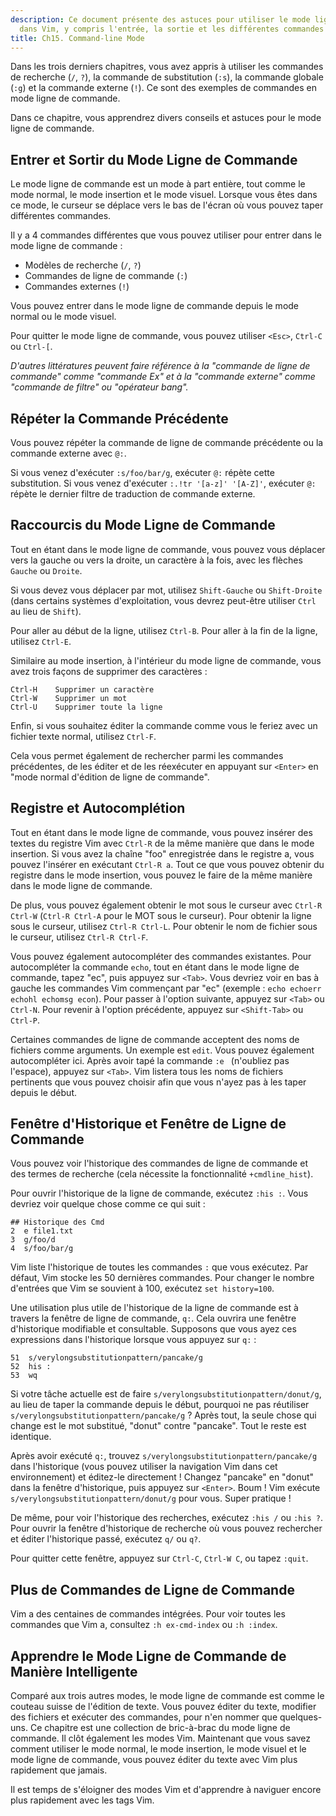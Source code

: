 ```yaml
---
description: Ce document présente des astuces pour utiliser le mode ligne de commande
  dans Vim, y compris l'entrée, la sortie et les différentes commandes disponibles.
title: Ch15. Command-line Mode
---
```


Dans les trois derniers chapitres, vous avez appris à utiliser les commandes de recherche (`/`, `?`), la commande de substitution (`:s`), la commande globale (`:g`) et la commande externe (`!`). Ce sont des exemples de commandes en mode ligne de commande.

Dans ce chapitre, vous apprendrez divers conseils et astuces pour le mode ligne de commande.

## Entrer et Sortir du Mode Ligne de Commande

Le mode ligne de commande est un mode à part entière, tout comme le mode normal, le mode insertion et le mode visuel. Lorsque vous êtes dans ce mode, le curseur se déplace vers le bas de l'écran où vous pouvez taper différentes commandes.

Il y a 4 commandes différentes que vous pouvez utiliser pour entrer dans le mode ligne de commande :
- Modèles de recherche (`/`, `?`)
- Commandes de ligne de commande (`:`)
- Commandes externes (`!`)

Vous pouvez entrer dans le mode ligne de commande depuis le mode normal ou le mode visuel.

Pour quitter le mode ligne de commande, vous pouvez utiliser `<Esc>`, `Ctrl-C` ou `Ctrl-[`.

*D'autres littératures peuvent faire référence à la "commande de ligne de commande" comme "commande Ex" et à la "commande externe" comme "commande de filtre" ou "opérateur bang".*

## Répéter la Commande Précédente

Vous pouvez répéter la commande de ligne de commande précédente ou la commande externe avec `@:`.

Si vous venez d'exécuter `:s/foo/bar/g`, exécuter `@:` répète cette substitution. Si vous venez d'exécuter `:.!tr '[a-z]' '[A-Z]'`, exécuter `@:` répète le dernier filtre de traduction de commande externe.

## Raccourcis du Mode Ligne de Commande

Tout en étant dans le mode ligne de commande, vous pouvez vous déplacer vers la gauche ou vers la droite, un caractère à la fois, avec les flèches `Gauche` ou `Droite`.

Si vous devez vous déplacer par mot, utilisez `Shift-Gauche` ou `Shift-Droite` (dans certains systèmes d'exploitation, vous devrez peut-être utiliser `Ctrl` au lieu de `Shift`).

Pour aller au début de la ligne, utilisez `Ctrl-B`. Pour aller à la fin de la ligne, utilisez `Ctrl-E`.

Similaire au mode insertion, à l'intérieur du mode ligne de commande, vous avez trois façons de supprimer des caractères :

```shell
Ctrl-H    Supprimer un caractère
Ctrl-W    Supprimer un mot
Ctrl-U    Supprimer toute la ligne
```
Enfin, si vous souhaitez éditer la commande comme vous le feriez avec un fichier texte normal, utilisez `Ctrl-F`.

Cela vous permet également de rechercher parmi les commandes précédentes, de les éditer et de les réexécuter en appuyant sur `<Enter>` en "mode normal d'édition de ligne de commande".

## Registre et Autocomplétion

Tout en étant dans le mode ligne de commande, vous pouvez insérer des textes du registre Vim avec `Ctrl-R` de la même manière que dans le mode insertion. Si vous avez la chaîne "foo" enregistrée dans le registre a, vous pouvez l'insérer en exécutant `Ctrl-R a`. Tout ce que vous pouvez obtenir du registre dans le mode insertion, vous pouvez le faire de la même manière dans le mode ligne de commande.

De plus, vous pouvez également obtenir le mot sous le curseur avec `Ctrl-R Ctrl-W` (`Ctrl-R Ctrl-A` pour le MOT sous le curseur). Pour obtenir la ligne sous le curseur, utilisez `Ctrl-R Ctrl-L`. Pour obtenir le nom de fichier sous le curseur, utilisez `Ctrl-R Ctrl-F`.

Vous pouvez également autocompléter des commandes existantes. Pour autocompléter la commande `echo`, tout en étant dans le mode ligne de commande, tapez "ec", puis appuyez sur `<Tab>`. Vous devriez voir en bas à gauche les commandes Vim commençant par "ec" (exemple : `echo echoerr echohl echomsg econ`). Pour passer à l'option suivante, appuyez sur `<Tab>` ou `Ctrl-N`. Pour revenir à l'option précédente, appuyez sur `<Shift-Tab>` ou `Ctrl-P`.

Certaines commandes de ligne de commande acceptent des noms de fichiers comme arguments. Un exemple est `edit`. Vous pouvez également autocompléter ici. Après avoir tapé la commande `:e ` (n'oubliez pas l'espace), appuyez sur `<Tab>`. Vim listera tous les noms de fichiers pertinents que vous pouvez choisir afin que vous n'ayez pas à les taper depuis le début.

## Fenêtre d'Historique et Fenêtre de Ligne de Commande

Vous pouvez voir l'historique des commandes de ligne de commande et des termes de recherche (cela nécessite la fonctionnalité `+cmdline_hist`).

Pour ouvrir l'historique de la ligne de commande, exécutez `:his :`. Vous devriez voir quelque chose comme ce qui suit :

```shell
## Historique des Cmd
2  e file1.txt
3  g/foo/d
4  s/foo/bar/g
```

Vim liste l'historique de toutes les commandes `:` que vous exécutez. Par défaut, Vim stocke les 50 dernières commandes. Pour changer le nombre d'entrées que Vim se souvient à 100, exécutez `set history=100`.

Une utilisation plus utile de l'historique de la ligne de commande est à travers la fenêtre de ligne de commande, `q:`. Cela ouvrira une fenêtre d'historique modifiable et consultable. Supposons que vous ayez ces expressions dans l'historique lorsque vous appuyez sur `q:` :

```shell
51  s/verylongsubstitutionpattern/pancake/g
52  his :
53  wq
```

Si votre tâche actuelle est de faire `s/verylongsubstitutionpattern/donut/g`, au lieu de taper la commande depuis le début, pourquoi ne pas réutiliser `s/verylongsubstitutionpattern/pancake/g` ? Après tout, la seule chose qui change est le mot substitué, "donut" contre "pancake". Tout le reste est identique.

Après avoir exécuté `q:`, trouvez `s/verylongsubstitutionpattern/pancake/g` dans l'historique (vous pouvez utiliser la navigation Vim dans cet environnement) et éditez-le directement ! Changez "pancake" en "donut" dans la fenêtre d'historique, puis appuyez sur `<Enter>`. Boum ! Vim exécute `s/verylongsubstitutionpattern/donut/g` pour vous. Super pratique !

De même, pour voir l'historique des recherches, exécutez `:his /` ou `:his ?`. Pour ouvrir la fenêtre d'historique de recherche où vous pouvez rechercher et éditer l'historique passé, exécutez `q/` ou `q?`.

Pour quitter cette fenêtre, appuyez sur `Ctrl-C`, `Ctrl-W C`, ou tapez `:quit`.

## Plus de Commandes de Ligne de Commande

Vim a des centaines de commandes intégrées. Pour voir toutes les commandes que Vim a, consultez `:h ex-cmd-index` ou `:h :index`.

## Apprendre le Mode Ligne de Commande de Manière Intelligente

Comparé aux trois autres modes, le mode ligne de commande est comme le couteau suisse de l'édition de texte. Vous pouvez éditer du texte, modifier des fichiers et exécuter des commandes, pour n'en nommer que quelques-uns. Ce chapitre est une collection de bric-à-brac du mode ligne de commande. Il clôt également les modes Vim. Maintenant que vous savez comment utiliser le mode normal, le mode insertion, le mode visuel et le mode ligne de commande, vous pouvez éditer du texte avec Vim plus rapidement que jamais.

Il est temps de s'éloigner des modes Vim et d'apprendre à naviguer encore plus rapidement avec les tags Vim.